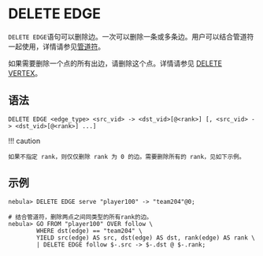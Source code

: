 # DELETE EDGE

`DELETE EDGE`语句可以删除边。一次可以删除一条或多条边。用户可以结合管道符一起使用，详情请参见[管道符](../5.operators/4.pipe.md)。

如果需要删除一个点的所有出边，请删除这个点。详情请参见 [DELETE VERTEX](../12.vertex-statements/4.delete-vertex.md)。

## 语法

```ngql
DELETE EDGE <edge_type> <src_vid> -> <dst_vid>[@<rank>] [, <src_vid> -> <dst_vid>[@<rank>] ...]
```

!!! caution

    如果不指定 rank，则仅仅删除 rank 为 0 的边。需要删除所有的 rank，见如下示例。

## 示例

```ngql
nebula> DELETE EDGE serve "player100" -> "team204"@0;
```

```ngql
# 结合管道符，删除两点之间同类型的所有rank的边。
nebula> GO FROM "player100" OVER follow \
        WHERE dst(edge) == "team204" \
        YIELD src(edge) AS src, dst(edge) AS dst, rank(edge) AS rank \
        | DELETE EDGE follow $-.src -> $-.dst @ $-.rank;
```
